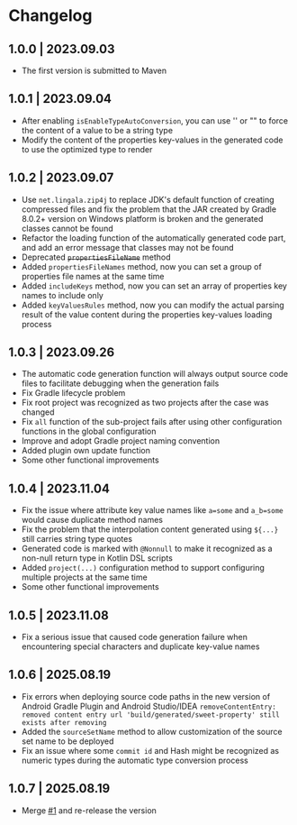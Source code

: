 # Changelog

## 1.0.0 | 2023.09.03

- The first version is submitted to Maven

## 1.0.1 | 2023.09.04

- After enabling `isEnableTypeAutoConversion`, you can use '' or "" to force the content of a value to be a string type
- Modify the content of the properties key-values in the generated code to use the optimized type to render

## 1.0.2 | 2023.09.07

- Use `net.lingala.zip4j` to replace JDK's default function of creating compressed files and fix the problem that the JAR created by Gradle 8.0.2+
  version on Windows platform is broken and the generated classes cannot be found
- Refactor the loading function of the automatically generated code part, and add an error message that classes may not be found
- Deprecated ~~`propertiesFileName`~~ method
- Added `propertiesFileNames` method, now you can set a group of properties file names at the same time
- Added `includeKeys` method, now you can set an array of properties key names to include only
- Added `keyValuesRules` method, now you can modify the actual parsing result of the value content during the properties key-values loading process

## 1.0.3 | 2023.09.26

- The automatic code generation function will always output source code files to facilitate debugging when the generation fails
- Fix Gradle lifecycle problem
- Fix root project was recognized as two projects after the case was changed
- Fix `all` function of the sub-project fails after using other configuration functions in the global configuration
- Improve and adopt Gradle project naming convention
- Added plugin own update function
- Some other functional improvements

## 1.0.4 | 2023.11.04

- Fix the issue where attribute key value names like `a=some` and `a_b=some` would cause duplicate method names
- Fix the problem that the interpolation content generated using `${...}` still carries string type quotes
- Generated code is marked with `@Nonnull` to make it recognized as a non-null return type in Kotlin DSL scripts
- Added `project(...)` configuration method to support configuring multiple projects at the same time
- Some other functional improvements

## 1.0.5 | 2023.11.08

- Fix a serious issue that caused code generation failure when encountering special characters and duplicate key-value names

## 1.0.6 | 2025.08.19

- Fix errors when deploying source code paths in the new version of Android Gradle Plugin and Android Studio/IDEA
  `removeContentEntry: removed content entry url 'build/generated/sweet-property' still exists after removing`
- Added the `sourceSetName` method to allow customization of the source set name to be deployed
- Fix an issue where some `commit id` and Hash might be recognized as numeric types during the automatic type conversion process

## 1.0.7 | 2025.08.19

- Merge [#1](https://github.com/HighCapable/SweetProperty/pull/1) and re-release the version